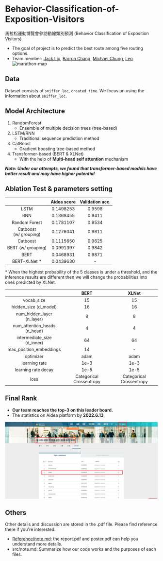 # Behavior-Classification-of-Exposition-Visitors
馬拉松運動博覽會參訪動線類別預測 (Behavior Classification of Exposition Visitors)
* The goal of project is to predict the best route among five routing options.
* Team member: [Jack Liu](https://github.com/Jack24658735), [Barron Chang](https://github.com/BarronChang0302), [Michael Chung](https://github.com/KNKNN), [Leo](https://github.com/LeoTheBestCoder)
![marathon-map](https://user-images.githubusercontent.com/61014449/174948539-169eeafc-61fc-47c5-8aca-5f1fad7a493a.png)

## Data
Dataset consists of `sniffer_loc`, `created_time`. We focus on using the information about `sniffer_loc`.

## Model Architecture
1. RandomForest
    * Ensemble of multiple decision trees (tree-based)
3. LSTM/RNN
    * Traditional sequence prediction method
4. CatBoost
    * Gradient boosting tree-based method
5. Transformer-based (BERT & XLNet)
    * With the help of **Multi-head self attention** mechanism

***Note: Under our attempts, we found that transformer-based models have better result and may have higher potential***

## Ablation Test & parameters setting
|           | Aidea score  | Validation acc.  |
|:---------:|:------------:|:----------------:|
|LSTM       |	0.1498253	   |0.9598            |
|RNN	      |0.1368455	      |0.9411|
|Random Forest|0.1781107	      |0.9534|
|Catboost <br>(w/ grouping)|0.1276041	      |0.9611|
|Catboost	      |0.1115650	      |0.9625|
|BERT (w/ grouping)	      |0.0991397	      |0.9842|
|BERT	      |0.0468931	      |0.9871|
|BERT+XLNet *	      |0.0439630|	-|

\* When the highest probability of the 5 classes is under a threshold, and the inference results are different then we will change the probabilities into ones predicted by XLNet.

|       |	BERT	 |XLNet    |
|:-----:|:------:|:------:|
|vocab_size|15|15
|hidden_size (d_model)|16|16|
|num_hidden_layer<br>(n_layer)|8|8|
|num_attention_heads<br>(n_head)|4|4|
|intermediate_size (d_inner)|64|64|
|max_position_embeddings|14|-|
|optimizer|adam|adam|
|learning rate|1e-3|1e-3|
|learning rate decay|1e-5|1e-5|
|loss|Categorical Crossentropy|Categorical Crossentropy|


## Final Rank 
* **Our team reaches the top-3 on this leader board.**
* The statistics on Aidea platform by **2022.6.13**
<img src="final_rank.png"/>




## Others
Other details and discussion are stored in the .pdf file. Please find reference there if you're interested.
* [Reference/note.md](Reference/note.md): the report.pdf and poster.pdf can help you understand more details.
* src/note.md: Summarize how our code works and the purposes of each files. 

